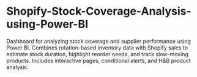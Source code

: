 # Shopify-Stock-Coverage-Analysis-using-Power-BI
Dashboard for analyzing stock coverage and supplier performance using Power BI. Combines rotation-based inventory data with Shopify sales to estimate stock duration, highlight reorder needs, and track slow-moving products. Includes interactive pages, conditional alerts, and H&amp;B product analysis.
